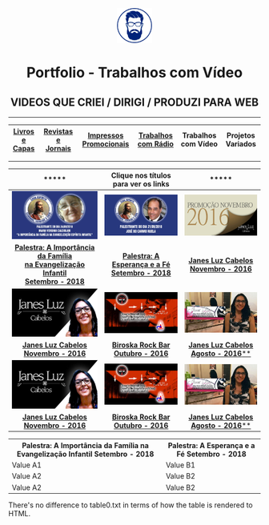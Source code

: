 <p align="center">
<a href="https://github.com/3DGuima">
  <img src="https://github.com/3DGuima/3DGuima/blob/dc8573070b20afbede441ea49ea88372232a8089/main-images/eu-icon-256x256-2020.png" alt="3DGuima" style="width:70px;height:70px;">
</a>
</p>

<h1 align="center">Portfolio - Trabalhos com Vídeo</h1>

<h2 align="center">VIDEOS QUE CRIEI / DIRIGI / PRODUZI PARA WEB</h2>

----

| [**Livros e Capas**](/livros-capas/livros-capas.md) | [**Revistas e Jornais**](/revistas-jornais/revistas-jornais.md) | [**Impressos Promocionais**](/impressos-promocionais/impressos-promocionais.md)  | [**Trabalhos com Rádio**](/trabalhos-radio/trabalhos-radio.md) | **Trabalhos com Vídeo** | **Projetos Variados** |
| :-----: | :-----: | :-----: | :-----: | :-----: |:-----: |

----

 ***** | ****Clique nos títulos para ver os links**** | ***** 
:-----:|:-----:|:-----:|
![](/trabalhos-video/00b-virginia.jpg)  | ![](/trabalhos-video/00a-ruela.jpg) | ![](/trabalhos-video/001-portfolio-video-thumbnail-promocao-novembro-2016-salao-cabeleireiro-janes-luz-cabelos-escova-hidratacao-youtube.jpg) 
[**Palestra: A Importância da Família<br>na Evangelização Infantil<br>Setembro - 2018**](https://sites.google.com/view/cecvv-jose-carmo-21-09-18/) | [**Palestra: A Esperança e a Fé<br>Setembro - 2018**](https://sites.google.com/view/cecvv-jose-carmo-21-09-18/) | [**Janes Luz Cabelos<br>Novembro - 2016**](https://youtu.be/Z8fQEzYzfec)
![](/trabalhos-video/002-portfolio-video-thumbnail-canal-youtube-janes-luz-cabelos-facebook-ads-novembro-2016-lins.jpg)  | ![](/trabalhos-video/003-portfolio-video-thumb-show-banda-tributo-cazuza-acustico-biroska-rock-bar-acontece-lins-regiao-canal-youtube-outubro-2016.jpg) | ![](/trabalhos-video/004-portfolio-video-thumbnail-canal-youtube-janes-luz-cabelos-facebook-ads-agosto-2016-lins.jpg) 
[**Janes Luz Cabelos<br>Novembro - 2016**](https://sites.google.com/view/cecvv-jose-carmo-21-09-18/) | [**Biroska Rock Bar<br>Outubro - 2016**](https://sites.google.com/view/cecvv-jose-carmo-21-09-18/) | [**Janes Luz Cabelos<br>Agosto - 2016****](https://youtu.be/Z8fQEzYzfec)
![](/trabalhos-video/002-portfolio-video-thumbnail-canal-youtube-janes-luz-cabelos-facebook-ads-novembro-2016-lins.jpg)  | ![](/trabalhos-video/003-portfolio-video-thumb-show-banda-tributo-cazuza-acustico-biroska-rock-bar-acontece-lins-regiao-canal-youtube-outubro-2016.jpg) | ![](/trabalhos-video/004-portfolio-video-thumbnail-canal-youtube-janes-luz-cabelos-facebook-ads-agosto-2016-lins.jpg) 
[**Janes Luz Cabelos<br>Novembro - 2016**](https://sites.google.com/view/cecvv-jose-carmo-21-09-18/) | [**Biroska Rock Bar<br>Outubro - 2016**](https://sites.google.com/view/cecvv-jose-carmo-21-09-18/) | [**Janes Luz Cabelos<br>Agosto - 2016****](https://youtu.be/Z8fQEzYzfec)


<div >
<table>
    <tr>
    <th>Palestra: A Importância da Família na Evangelização Infantil Setembro - 2018</th>
    <th>Palestra: A Esperança e a Fé Setembro - 2018</th>
    </tr>
    <tr>
    <td>Value A1</td>
    <td>Value B1</td>
    </tr>
    <tr>
    <td>Value A2</td>
    <td>Value B2</td>
    </tr>
    <tr>
    <td>Value A2</td>
    <td>Value B2</td>
    </tr>
    </table>
    <p>There's no difference to table0.txt in terms
of how the table is rendered to HTML.
</p>